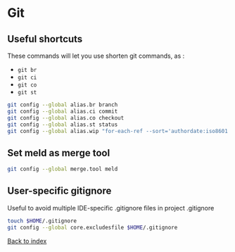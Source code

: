 # Git

## Useful shortcuts

These commands will let you use shorten git commands, as :
*  `git br`
*  `git ci`
*  `git co`
*  `git st`

```bash
git config --global alias.br branch
git config --global alias.ci commit
git config --global alias.co checkout
git config --global alias.st status
git config --global alias.wip "for-each-ref --sort='authordate:iso8601' --format=' %(color:green)%(authordate:relative)%09%(color:white)%(refname:short)' refs/heads"
```

## Set meld as merge tool

```bash
git config --global merge.tool meld
```

## User-specific gitignore

Useful to avoid multiple IDE-specific .gitignore files in project .gitignore

```bash
touch $HOME/.gitignore
git config --global core.excludesfile $HOME/.gitignore
```

[Back to index](../README.md)
